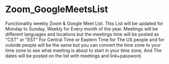 # Zoom_GoogleMeetsList
Functionality weekly Zoom & Google Meet List.
This List will be updated for Monday to Sunday, Weekly for Every month of the year. Meetings will be different languages and locations but the meetings time will be posted as "CST" or "EST" For Central Time or Eastern Time for The US people and for outside people will be the same but you can convert the time zone to your time zone to see what meeting is about to start in your time zone, And The dates will be posted on the list with meetings and link+password.
